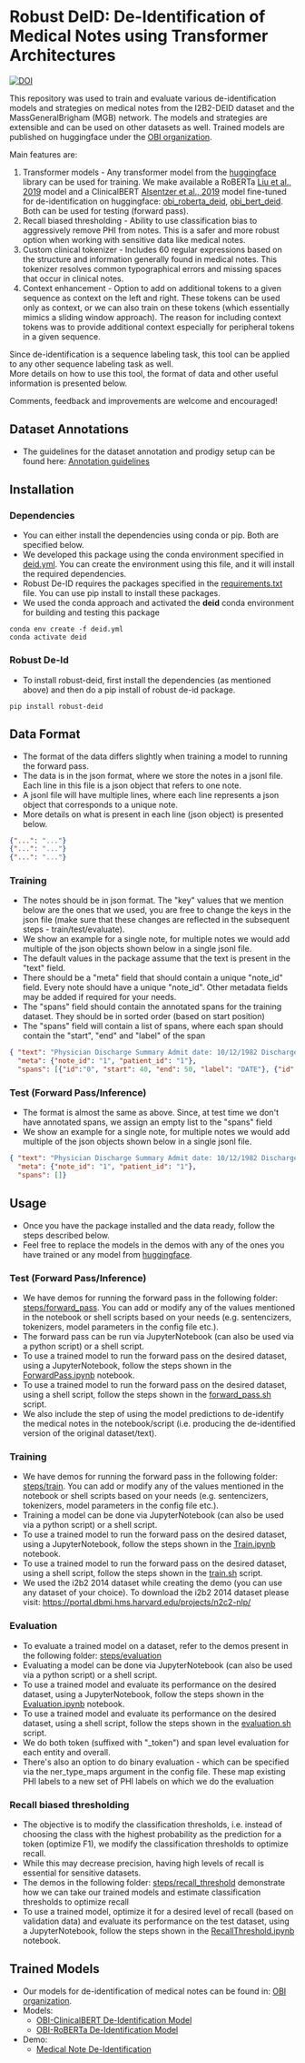 # Robust DeID: De-Identification of Medical Notes using Transformer Architectures

[![DOI](https://zenodo.org/badge/458346577.svg)](https://zenodo.org/badge/latestdoi/458346577)



This repository was used to train and evaluate various de-identification models and strategies on medical notes from the I2B2-DEID dataset and the MassGeneralBrigham (MGB) network.
The models and strategies are extensible and can be used on other datasets as well. Trained models are published on huggingface under the [OBI organization](https://huggingface.co/obi).

Main features are:

1. Transformer models - Any transformer model from the [huggingface](https://huggingface.co) library can be used for training. We make available a RoBERTa [Liu et al., 2019](https://arxiv.org/pdf/1907.11692.pdf) model and a ClinicalBERT [Alsentzer et al., 2019](https://arxiv.org/pdf/1904.03323.pdf) model fine-tuned for de-identification on huggingface: [obi_roberta_deid](https://huggingface.co/obi/deid_roberta_i2b2), [obi_bert_deid](https://huggingface.co/obi/deid_bert_i2b2). Both can be used for testing (forward pass).
2. Recall biased thresholding - Ability to use classification bias to aggressively remove PHI from notes. This is a safer and more robust option when working with sensitive data like medical notes.
3. Custom clinical tokenizer - Includes 60 regular expressions based on the structure and information generally found in medical notes. This tokenizer resolves common typographical errors and missing spaces that occur in clinical notes.
4. Context enhancement - Option to add on additional tokens to a given sequence as context on the left and right. These tokens can be used only as context, or we can also train on these tokens (which essentially mimics a sliding window approach). The reason for including context tokens was to provide additional context especially for peripheral tokens in a given sequence.

Since de-identification is a sequence labeling task, this tool can be applied to any other sequence labeling task as well.\
More details on how to use this tool, the format of data and other useful information is presented below.

Comments, feedback and improvements are welcome and encouraged!

## Dataset Annotations

* The guidelines for the dataset annotation and prodigy setup can be found here: 
[Annotation guidelines](./AnnotationGuidelines.md)

## Installation

### Dependencies

* You can either install the dependencies using conda or pip. Both are specified below.
* We developed this package using the conda environment specified in [deid.yml](./deid.yml). You can create the environment using this file, and it will install the required dependencies.
* Robust De-ID requires the packages specified in the [requirements.txt](./requirements.txt) file. You can use pip install to install these packages.
* We used the conda approach and activated the **deid** conda environment for building and testing this package

```shell
conda env create -f deid.yml
conda activate deid
```

### Robust De-Id

* To install robust-deid, first install the dependencies (as mentioned above) and then do a pip install of robust de-id package.
```shell
pip install robust-deid
```

## Data Format

* The format of the data differs slightly when training a model to running the forward pass.
* The data is in the json format, where we store the notes in a jsonl file. Each line in this file is a json object that refers to one note.
* A jsonl file will have multiple lines, where each line represents a json object that corresponds to a unique note.  
* More details on what is present in each line (json object) is presented below.
```json lines
{"...": "..."}
{"...": "..."}
{"...": "..."}
```

### Training

* The notes should be in json format. The "key" values that we mention below are the ones that we used, you are free to change the keys in the json file (make sure that these changes are reflected in the subsequent steps - train/test/evaluate).
* We show an example for a single note, for multiple notes we would add multiple of the json objects shown below in a single jsonl file.
* The default values in the package assume that the text is present in the "text" field. 
* There should be a "meta" field that should contain a unique "note_id" field. Every note should have a unique "note_id". Other metadata fields may be added if required for your needs.
* The "spans" field should contain the annotated spans for the training dataset. They should be in sorted order (based on start position)
* The "spans" field will contain a list of spans, where each span should contain the "start", "end" and "label" of the span
```json
{ "text": "Physician Discharge Summary Admit date: 10/12/1982 Discharge date: 10/22/1982 Patient Information Jack Reacher, 54 y.o. male (DOB = 1/21/1928) ...", 
  "meta": {"note_id": "1", "patient_id": "1"},
  "spans": [{"id":"0", "start": 40, "end": 50, "label": "DATE"}, {"id":"1", "start": 67, "end": 77, "label": "DATE"}, {"id":"3", "start": 98, "end": 110, "label": "PATIENT"}, {"id":"3", "start": 112, "end": 114, "label": "AGE"}, {"...": "..."}]}
```

### Test (Forward Pass/Inference)

* The format is almost the same as above. Since, at test time we don't have annotated spans, we assign an empty list to the "spans" field
* We show an example for a single note, for multiple notes we would add multiple of the json objects shown below in a single jsonl file.
```json
{ "text": "Physician Discharge Summary Admit date: 10/12/1982 Discharge date: 10/22/1982 Patient Information Jack Reacher, 54 y.o. male (DOB = 1/21/1928) ...", 
  "meta": {"note_id": "1", "patient_id": "1"},
  "spans": []}
```

## Usage
* Once you have the package installed and the data ready, follow the steps described below.
* Feel free to replace the models in the demos with any of the ones you have trained or any model from [huggingface](https://huggingface.co).

### Test (Forward Pass/Inference)
* We have demos for running the forward pass in the following folder: [steps/forward_pass](./steps/forward_pass). You can add or modify any of the values mentioned in the notebook or shell scripts based on your needs (e.g. sentencizers, tokenizers, model parameters in the config file etc.).
* The forward pass can be run via JupyterNotebook (can also be used via a python script) or a shell script.
* To use a trained model to run the forward pass on the desired dataset, using a JupyterNotebook, follow the steps shown in the [ForwardPass.ipynb](./steps/forward_pass/Forward%20Pass.ipynb) notebook.
* To use a trained model to run the forward pass on the desired dataset, using a shell script, follow the steps shown in the [forward_pass.sh](./steps/forward_pass/forward_pass.sh) script.
* We also include the step of using the model predictions to de-identify the medical notes in the notebook/script (i.e. producing the de-identified version of the original dataset/text).

### Training
* We have demos for running the forward pass in the following folder: [steps/train](./steps/train). You can add or modify any of the values mentioned in the notebook or shell scripts based on your needs (e.g. sentencizers, tokenizers, model parameters in the config file etc.).
* Training a model can be done via JupyterNotebook (can also be used via a python script) or a shell script.
* To use a trained model to run the forward pass on the desired dataset, using a JupyterNotebook, follow the steps shown in the [Train.ipynb](./steps/train/Train.ipynb) notebook.
* To use a trained model to run the forward pass on the desired dataset, using a shell script, follow the steps shown in the [train.sh](./steps/train/train.sh) script.
* We used the i2b2 2014 dataset while creating the demo (you can use any dataset of your choice). To download the i2b2 2014 dataset please visit: https://portal.dbmi.hms.harvard.edu/projects/n2c2-nlp/

### Evaluation
* To evaluate a trained model on a dataset, refer to the demos present in the following folder: [steps/evaluation](./steps/evaluation)
* Evaluating a model can be done via JupyterNotebook (can also be used via a python script) or a shell script.
* To use a trained model and evaluate its performance on the desired dataset, using a JupyterNotebook, follow the steps shown in the [Evaluation.ipynb](./steps/evaluation/Evaluation.ipynb) notebook.
* To use a trained model and evaluate its performance on the desired dataset, using a shell script, follow the steps shown in the [evaluation.sh](./steps/evaluation/evaluation.sh) script.
* We do both token (suffixed with "_token") and span level evaluation for each entity and overall. 
* There's also an option to do binary evaluation - which can be specified via the ner_type_maps argument in the config file. These map existing PHI labels to a new set of PHI labels on which we do the evaluation

### Recall biased thresholding
* The objective is to modify the classification thresholds, i.e. instead of choosing the class with the highest probability as the prediction for a token (optimize F1), we modify the classification thresholds to optimize recall.
* While this may decrease precision, having high levels of recall is essential for sensitive datasets.
* The demos in the following folder: [steps/recall_threshold](./steps/recall_threshold) demonstrate how we can take our trained models and estimate classification thresholds to optimize recall
* To use a trained model, optimize it for a desired level of recall (based on validation data) and evaluate its performance on the test dataset, using a JupyterNotebook, follow the steps shown in the [RecallThreshold.ipynb](./steps/recall_threshold/RecallThreshold.ipynb) notebook.


## Trained Models
* Our models for de-identification of medical notes can be found in: [OBI organization](https://huggingface.co/obi).
* Models:
    * [OBI-ClinicalBERT De-Identification Model](https://huggingface.co/obi/deid_bert_i2b2)
    * [OBI-RoBERTa De-Identification Model](https://huggingface.co/obi/deid_roberta_i2b2)
* Demo:
    * [Medical Note De-Identification](https://huggingface.co/spaces/obi/Medical-Note-Deidentification)
  

